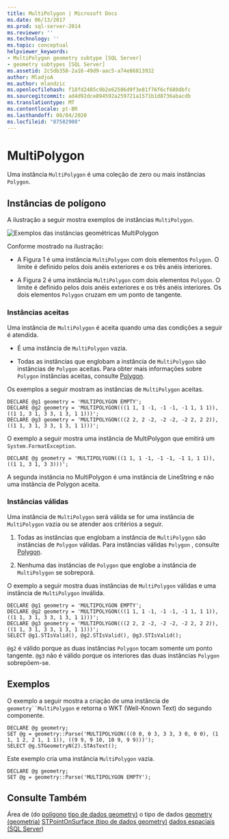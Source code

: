```yaml
---
title: MultiPolygon | Microsoft Docs
ms.date: 06/13/2017
ms.prod: sql-server-2014
ms.reviewer: ''
ms.technology: ''
ms.topic: conceptual
helpviewer_keywords:
- MultiPolygon geometry subtype [SQL Server]
- geometry subtypes [SQL Server]
ms.assetid: 2c5db358-2a16-49d9-aac5-a74e86813932
author: MladjoA
ms.author: mlandzic
ms.openlocfilehash: f18fd2485c9b2e62586d9f3e81f76f6cf680dbfc
ms.sourcegitcommit: ad4d92dce894592a259721a1571b1d8736abacdb
ms.translationtype: MT
ms.contentlocale: pt-BR
ms.lasthandoff: 08/04/2020
ms.locfileid: "87582908"
---
```

# <a name="multipolygon"></a>MultiPolygon
  Uma instância `MultiPolygon` é uma coleção de zero ou mais instâncias `Polygon`.

## <a name="polygon-instances"></a>Instâncias de polígono
 A ilustração a seguir mostra exemplos de instâncias `MultiPolygon`.

 ![Exemplos das instâncias geométricas MultiPolygon](../../database-engine/media/multipolygon.gif "Exemplos das instâncias geométricas MultiPolygon")

 Conforme mostrado na ilustração:

-   A Figura 1 é uma instância `MultiPolygon` com dois elementos `Polygon`. O limite é definido pelos dois anéis exteriores e os três anéis interiores.

-   A Figura 2 é uma instância `MultiPolygon` com dois elementos `Polygon`. O limite é definido pelos dois anéis exteriores e os três anéis interiores. Os dois elementos `Polygon` cruzam em um ponto de tangente.

### <a name="accepted-instances"></a>Instâncias aceitas
 Uma instância de `MultiPolygon` é aceita quando uma das condições a seguir é atendida.

-   É uma instância de `MultiPolygon` vazia.

-   Todas as instâncias que englobam a instância de `MultiPolygon` são instâncias de `Polygon` aceitas. Para obter mais informações sobre `Polygon` instâncias aceitas, consulte [Polygon](../spatial/polygon.md).

 Os exemplos a seguir mostram as instâncias de `MultiPolygon` aceitas.

```
DECLARE @g1 geometry = 'MULTIPOLYGON EMPTY';
DECLARE @g2 geometry = 'MULTIPOLYGON(((1 1, 1 -1, -1 -1, -1 1, 1 1)),((1 1, 3 1, 3 3, 1 3, 1 1)))';
DECLARE @g3 geometry = 'MULTIPOLYGON(((2 2, 2 -2, -2 -2, -2 2, 2 2)),((1 1, 3 1, 3 3, 1 3, 1 1)))';
```

 O exemplo a seguir mostra uma instância de MultiPolygon que emitirá um `System.FormatException`.

```
DECLARE @g geometry = 'MULTIPOLYGON(((1 1, 1 -1, -1 -1, -1 1, 1 1)),((1 1, 3 1, 3 3)))';
```

 A segunda instância no MultiPolygon é uma instância de LineString e não uma instância de Polygon aceita.

### <a name="valid-instances"></a>Instâncias válidas
 Uma instância de `MultiPolygon` será válida se for uma instância de `MultiPolygon` vazia ou se atender aos critérios a seguir.

1.  Todas as instâncias que englobam a instância de `MultiPolygon` são instâncias de `Polygon` válidas. Para instâncias válidas `Polygon` , consulte [Polygon](../spatial/polygon.md).

2.  Nenhuma das instâncias de `Polygon` que englobe a instância de `MultiPolygon` se sobreporá.

 O exemplo a seguir mostra duas instâncias de `MultiPolygon` válidas e uma instância de `MultiPolygon` inválida.

```
DECLARE @g1 geometry = 'MULTIPOLYGON EMPTY';
DECLARE @g2 geometry = 'MULTIPOLYGON(((1 1, 1 -1, -1 -1, -1 1, 1 1)),((1 1, 3 1, 3 3, 1 3, 1 1)))';
DECLARE @g3 geometry = 'MULTIPOLYGON(((2 2, 2 -2, -2 -2, -2 2, 2 2)),((1 1, 3 1, 3 3, 1 3, 1 1)))';
SELECT @g1.STIsValid(), @g2.STIsValid(), @g3.STIsValid();
```

 `@g2` é válido porque as duas instâncias `Polygon` tocam somente um ponto tangente. `@g3` não é válido porque os interiores das duas instâncias `Polygon` sobrepõem-se.

## <a name="examples"></a>Exemplos
 O exemplo a seguir mostra a criação de uma instância de `geometry``MultiPolygon` e retorna o WKT (Well-Known Text) do segundo componente.

```
DECLARE @g geometry;
SET @g = geometry::Parse('MULTIPOLYGON(((0 0, 0 3, 3 3, 3 0, 0 0), (1 1, 1 2, 2 1, 1 1)), ((9 9, 9 10, 10 9, 9 9)))');
SELECT @g.STGeometryN(2).STAsText();
```

 Este exemplo cria uma instância `MultiPolygon` vazia.

```
DECLARE @g geometry;
SET @g = geometry::Parse('MULTIPOLYGON EMPTY');
```

## <a name="see-also"></a>Consulte Também
 Área de &#40;do [polígono](../spatial/polygon.md) [tipo de dados geometry&#41;](/sql/t-sql/spatial-geometry/starea-geometry-data-type) o tipo de dados [geometry &#40;geometria&#41;](/sql/t-sql/spatial-geometry/stcentroid-geometry-data-type) [STPointOnSurface &#40;tipo de dados geometry&#41;](/sql/t-sql/spatial-geometry/stpointonsurface-geometry-data-type) [dados espaciais &#40;SQL Server](../spatial/spatial-data-sql-server.md)&#41;


